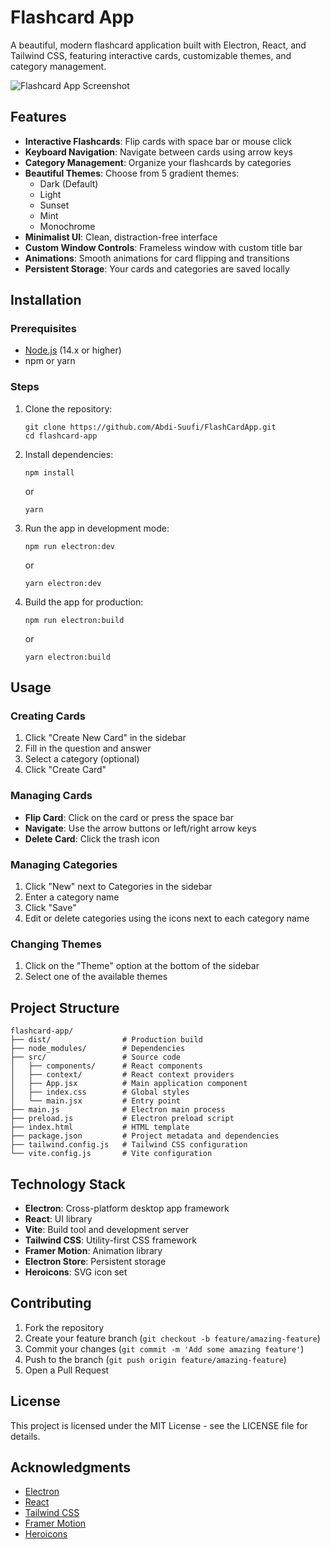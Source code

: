 # Flashcard App

A beautiful, modern flashcard application built with Electron, React, and Tailwind CSS, featuring interactive cards, customizable themes, and category management.

![Flashcard App Screenshot](https://via.placeholder.com/800x450)

## Features

- **Interactive Flashcards**: Flip cards with space bar or mouse click
- **Keyboard Navigation**: Navigate between cards using arrow keys
- **Category Management**: Organize your flashcards by categories
- **Beautiful Themes**: Choose from 5 gradient themes:
  - Dark (Default)
  - Light
  - Sunset
  - Mint
  - Monochrome
- **Minimalist UI**: Clean, distraction-free interface
- **Custom Window Controls**: Frameless window with custom title bar
- **Animations**: Smooth animations for card flipping and transitions
- **Persistent Storage**: Your cards and categories are saved locally

## Installation

### Prerequisites

- [Node.js](https://nodejs.org/) (14.x or higher)
- npm or yarn

### Steps

1. Clone the repository:
   ```
   git clone https://github.com/Abdi-Suufi/FlashCardApp.git
   cd flashcard-app
   ```

2. Install dependencies:
   ```
   npm install
   ```
   or
   ```
   yarn
   ```

3. Run the app in development mode:
   ```
   npm run electron:dev
   ```
   or
   ```
   yarn electron:dev
   ```

4. Build the app for production:
   ```
   npm run electron:build
   ```
   or
   ```
   yarn electron:build
   ```

## Usage

### Creating Cards

1. Click "Create New Card" in the sidebar
2. Fill in the question and answer
3. Select a category (optional)
4. Click "Create Card"

### Managing Cards

- **Flip Card**: Click on the card or press the space bar
- **Navigate**: Use the arrow buttons or left/right arrow keys
- **Delete Card**: Click the trash icon

### Managing Categories

1. Click "New" next to Categories in the sidebar
2. Enter a category name
3. Click "Save"
4. Edit or delete categories using the icons next to each category name

### Changing Themes

1. Click on the "Theme" option at the bottom of the sidebar
2. Select one of the available themes

## Project Structure

```
flashcard-app/
├── dist/                # Production build
├── node_modules/        # Dependencies
├── src/                 # Source code
│   ├── components/      # React components
│   ├── context/         # React context providers
│   ├── App.jsx          # Main application component
│   ├── index.css        # Global styles
│   └── main.jsx         # Entry point
├── main.js              # Electron main process
├── preload.js           # Electron preload script
├── index.html           # HTML template
├── package.json         # Project metadata and dependencies
├── tailwind.config.js   # Tailwind CSS configuration
└── vite.config.js       # Vite configuration
```

## Technology Stack

- **Electron**: Cross-platform desktop app framework
- **React**: UI library
- **Vite**: Build tool and development server
- **Tailwind CSS**: Utility-first CSS framework
- **Framer Motion**: Animation library
- **Electron Store**: Persistent storage
- **Heroicons**: SVG icon set

## Contributing

1. Fork the repository
2. Create your feature branch (`git checkout -b feature/amazing-feature`)
3. Commit your changes (`git commit -m 'Add some amazing feature'`)
4. Push to the branch (`git push origin feature/amazing-feature`)
5. Open a Pull Request

## License

This project is licensed under the MIT License - see the LICENSE file for details.

## Acknowledgments

- [Electron](https://www.electronjs.org/)
- [React](https://reactjs.org/)
- [Tailwind CSS](https://tailwindcss.com/)
- [Framer Motion](https://www.framer.com/motion/)
- [Heroicons](https://heroicons.com/)